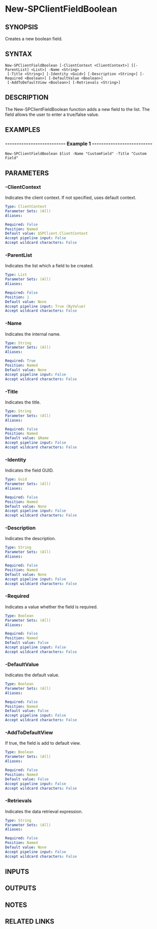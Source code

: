 # New-SPClientFieldBoolean

## SYNOPSIS
Creates a new boolean field.

## SYNTAX

```
New-SPClientFieldBoolean [-ClientContext <ClientContext>] [[-ParentList] <List>] -Name <String>
 [-Title <String>] [-Identity <Guid>] [-Description <String>] [-Required <Boolean>] [-DefaultValue <Boolean>]
 [-AddToDefaultView <Boolean>] [-Retrievals <String>]
```

## DESCRIPTION
The New-SPClientFieldBoolean function adds a new field to the list.
The field
allows the user to enter a true/false value.

## EXAMPLES

### -------------------------- Example 1 --------------------------
```
New-SPClientFieldBoolean $list -Name "CustomField" -Title "Custom Field"
```

## PARAMETERS

### -ClientContext
Indicates the client context.
If not specified, uses default context.

```yaml
Type: ClientContext
Parameter Sets: (All)
Aliases: 

Required: False
Position: Named
Default value: $SPClient.ClientContext
Accept pipeline input: False
Accept wildcard characters: False
```

### -ParentList
Indicates the list which a field to be created.

```yaml
Type: List
Parameter Sets: (All)
Aliases: 

Required: False
Position: 1
Default value: None
Accept pipeline input: True (ByValue)
Accept wildcard characters: False
```

### -Name
Indicates the internal name.

```yaml
Type: String
Parameter Sets: (All)
Aliases: 

Required: True
Position: Named
Default value: None
Accept pipeline input: False
Accept wildcard characters: False
```

### -Title
Indicates the title.

```yaml
Type: String
Parameter Sets: (All)
Aliases: 

Required: False
Position: Named
Default value: $Name
Accept pipeline input: False
Accept wildcard characters: False
```

### -Identity
Indicates the field GUID.

```yaml
Type: Guid
Parameter Sets: (All)
Aliases: 

Required: False
Position: Named
Default value: None
Accept pipeline input: False
Accept wildcard characters: False
```

### -Description
Indicates the description.

```yaml
Type: String
Parameter Sets: (All)
Aliases: 

Required: False
Position: Named
Default value: None
Accept pipeline input: False
Accept wildcard characters: False
```

### -Required
Indicates a value whether the field is required.

```yaml
Type: Boolean
Parameter Sets: (All)
Aliases: 

Required: False
Position: Named
Default value: False
Accept pipeline input: False
Accept wildcard characters: False
```

### -DefaultValue
Indicates the default value.

```yaml
Type: Boolean
Parameter Sets: (All)
Aliases: 

Required: False
Position: Named
Default value: False
Accept pipeline input: False
Accept wildcard characters: False
```

### -AddToDefaultView
If true, the field is add to default view.

```yaml
Type: Boolean
Parameter Sets: (All)
Aliases: 

Required: False
Position: Named
Default value: False
Accept pipeline input: False
Accept wildcard characters: False
```

### -Retrievals
Indicates the data retrieval expression.

```yaml
Type: String
Parameter Sets: (All)
Aliases: 

Required: False
Position: Named
Default value: None
Accept pipeline input: False
Accept wildcard characters: False
```

## INPUTS

## OUTPUTS

## NOTES

## RELATED LINKS

